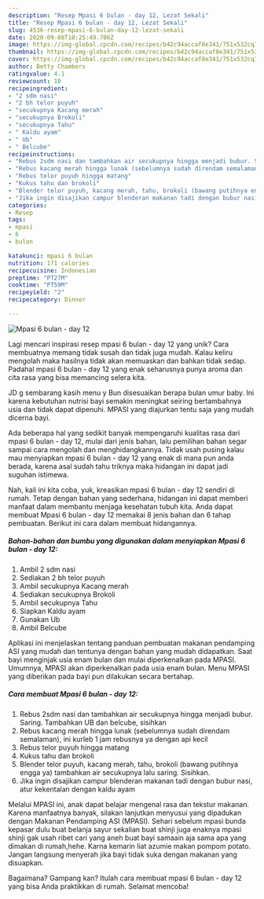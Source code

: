 ```yaml
---
description: "Resep Mpasi 6 bulan - day 12, Lezat Sekali"
title: "Resep Mpasi 6 bulan - day 12, Lezat Sekali"
slug: 4536-resep-mpasi-6-bulan-day-12-lezat-sekali
date: 2020-09-08T10:25:49.706Z
image: https://img-global.cpcdn.com/recipes/b42c94accaf8e341/751x532cq70/mpasi-6-bulan-day-12-foto-resep-utama.jpg
thumbnail: https://img-global.cpcdn.com/recipes/b42c94accaf8e341/751x532cq70/mpasi-6-bulan-day-12-foto-resep-utama.jpg
cover: https://img-global.cpcdn.com/recipes/b42c94accaf8e341/751x532cq70/mpasi-6-bulan-day-12-foto-resep-utama.jpg
author: Betty Chambers
ratingvalue: 4.1
reviewcount: 10
recipeingredient:
- "2 sdm nasi"
- "2 bh telor puyuh"
- "secukupnya Kacang merah"
- "secukupnya Brokoli"
- "secukupnya Tahu"
- " Kaldu ayam"
- " Ub"
- " Belcube"
recipeinstructions:
- "Rebus 2sdm nasi dan tambahkan air secukupnya hingga menjadi bubur. Saring. Tambahkan UB dan belcube, sisihkan"
- "Rebus kacang merah hingga lunak (sebelumnya sudah direndam semalaman), ini kurleb 1 jam rebusnya ya dengan api kecil"
- "Rebus telor puyuh hingga matang"
- "Kukus tahu dan brokoli"
- "Blender telor puyuh, kacang merah, tahu, brokoli (bawang putihnya engga ya) tambahkan air secukupnya lalu saring. Sisihkan."
- "Jika ingin disajikan campur blenderan makanan tadi dengan bubur nasi, atur kekentalan dengan kaldu ayam"
categories:
- Resep
tags:
- mpasi
- 6
- bulan

katakunci: mpasi 6 bulan 
nutrition: 171 calories
recipecuisine: Indonesian
preptime: "PT27M"
cooktime: "PT59M"
recipeyield: "2"
recipecategory: Dinner

---
```



![Mpasi 6 bulan - day 12](https://img-global.cpcdn.com/recipes/b42c94accaf8e341/751x532cq70/mpasi-6-bulan-day-12-foto-resep-utama.jpg)

Lagi mencari inspirasi resep mpasi 6 bulan - day 12 yang unik? Cara membuatnya memang tidak susah dan tidak juga mudah. Kalau keliru mengolah maka hasilnya tidak akan memuaskan dan bahkan tidak sedap. Padahal mpasi 6 bulan - day 12 yang enak seharusnya punya aroma dan cita rasa yang bisa memancing selera kita.

JD g sembarang kasih menu y Bun disesuaikan berapa bulan umur baby. Ini karena kebutuhan nutrisi bayi semakin meningkat seiring bertambahnya usia dan tidak dapat dipenuhi. MPASI yang diajurkan tentu saja yang mudah dicerna bayi.

Ada beberapa hal yang sedikit banyak mempengaruhi kualitas rasa dari mpasi 6 bulan - day 12, mulai dari jenis bahan, lalu pemilihan bahan segar sampai cara mengolah dan menghidangkannya. Tidak usah pusing kalau mau menyiapkan mpasi 6 bulan - day 12 yang enak di mana pun anda berada, karena asal sudah tahu triknya maka hidangan ini dapat jadi suguhan istimewa.


Nah, kali ini kita coba, yuk, kreasikan mpasi 6 bulan - day 12 sendiri di rumah. Tetap dengan bahan yang sederhana, hidangan ini dapat memberi manfaat dalam membantu menjaga kesehatan tubuh kita. Anda dapat membuat Mpasi 6 bulan - day 12 memakai 8 jenis bahan dan 6 tahap pembuatan. Berikut ini cara dalam membuat hidangannya.

<!--inarticleads1-->

##### Bahan-bahan dan bumbu yang digunakan dalam menyiapkan Mpasi 6 bulan - day 12:

1. Ambil 2 sdm nasi
1. Sediakan 2 bh telor puyuh
1. Ambil secukupnya Kacang merah
1. Sediakan secukupnya Brokoli
1. Ambil secukupnya Tahu
1. Siapkan  Kaldu ayam
1. Gunakan  Ub
1. Ambil  Belcube


Aplikasi ini menjelaskan tentang panduan pembuatan makanan pendamping ASI yang mudah dan tentunya dengan bahan yang mudah didapatkan. Saat bayi menginjak usia enam bulan dan mulai diperkenalkan pada MPASI. Umumnya, MPASI akan diperkenalkan pada usia enam bulan. Menu MPASI yang diberikan pada bayi pun dilakukan secara bertahap. 

<!--inarticleads2-->

##### Cara membuat Mpasi 6 bulan - day 12:

1. Rebus 2sdm nasi dan tambahkan air secukupnya hingga menjadi bubur. Saring. Tambahkan UB dan belcube, sisihkan
1. Rebus kacang merah hingga lunak (sebelumnya sudah direndam semalaman), ini kurleb 1 jam rebusnya ya dengan api kecil
1. Rebus telor puyuh hingga matang
1. Kukus tahu dan brokoli
1. Blender telor puyuh, kacang merah, tahu, brokoli (bawang putihnya engga ya) tambahkan air secukupnya lalu saring. Sisihkan.
1. Jika ingin disajikan campur blenderan makanan tadi dengan bubur nasi, atur kekentalan dengan kaldu ayam


Melalui MPASI ini, anak dapat belajar mengenal rasa dan tekstur makanan. Karena manfaatnya banyak, silakan lanjutkan menyusui yang dipadukan dengan Makanan Pendamping ASI (MPASI). Sehari sebelum mpasi bunda kepasar dulu buat belanja sayur sekalian buat shinji juga enaknya mpasi shinji gak usah ribet cari yang aneh buat bayi samaain aja sama apa yang dimakan di rumah,hehe. Karna kemarin liat azumie makan pompom potato. Jangan langsung menyerah jika bayi tidak suka dengan makanan yang disuapkan. 

Bagaimana? Gampang kan? Itulah cara membuat mpasi 6 bulan - day 12 yang bisa Anda praktikkan di rumah. Selamat mencoba!
